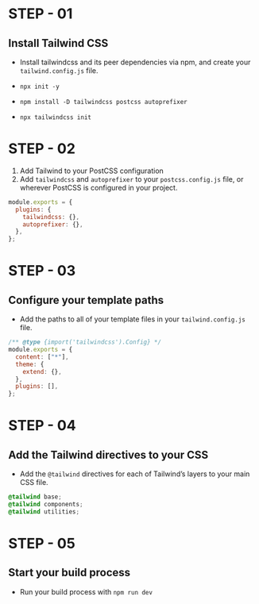 # STEP - 01

## Install Tailwind CSS

- Install tailwindcss and its peer dependencies via npm, and create your `tailwind.config.js` file.

- `npx init -y `
- `npm install -D tailwindcss postcss autoprefixer`
- `npx tailwindcss init`

# STEP - 02

1.  Add Tailwind to your PostCSS configuration <br>
1.  Add `tailwindcss` and `autoprefixer` to your `postcss.config.js` file, or wherever PostCSS is configured in your project.

```js
module.exports = {
  plugins: {
    tailwindcss: {},
    autoprefixer: {},
  },
};
```

# STEP - 03

## Configure your template paths

- Add the paths to all of your template files in your `tailwind.config.js` file.

```js
/** @type {import('tailwindcss').Config} */
module.exports = {
  content: ["*"],
  theme: {
    extend: {},
  },
  plugins: [],
};
```

# STEP - 04

## Add the Tailwind directives to your CSS

- Add the `@tailwind` directives for each of Tailwind’s layers to your main CSS file.

```css
@tailwind base;
@tailwind components;
@tailwind utilities;
```

# STEP - 05

## Start your build process

- Run your build process with `npm run dev`

